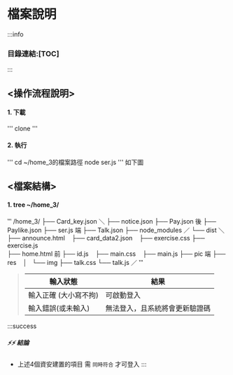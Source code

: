 # **檔案說明**
:::info
### 目錄連結:[TOC]
:::
## <操作流程說明>
#### 1. 下載
'''
clone 
'''
#### 2. 執行
'''
cd ~/home_3的檔案路徑
node ser.js
'''
如下圖


## <檔案結構>
#### 1.  tree ~/home_3/ 
‵‵‵
/home_3/
├── Card_key.json         ＼
├── notice.json
├── Pay.json                後
├── Paylike.json
├── ser.js                  端
├── Talk.json
├── node_modules          ／
└── dist                  ＼
    ├── announce.html
    ├── card_data2.json
    ├── exercise.css
    ├── exercise.js         
    ├── home.html           前
    ├── id.js
    ├── main.css
    ├── main.js
    ├── pic                 端
    ├── res
    │   └── img
    ├── talk.css
    └── talk.js           ／
‵‵‵    

> 
> 輸入狀態    |  結果
>  --------------|------------------------
> 輸入正確   (大小寫不拘)     |  可啟動登入
> 輸入錯誤(或未輸入)   | 無法登入，且系統將會更新驗證碼    

:::success
##### :zap::zap: **結論** 
* 上述4個資安建置的項目 需 `同時符合` 才可登入
:::
```


